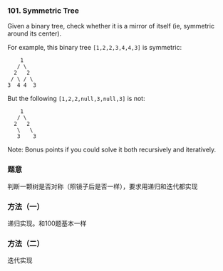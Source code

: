### 101\. Symmetric Tree


Given a binary tree, check whether it is a mirror of itself (ie, symmetric around its center).

For example, this binary tree `[1,2,2,3,4,4,3]` is symmetric:

        1
       / \
      2   2
     / \ / \
    3  4 4  3

But the following `[1,2,2,null,3,null,3]` is not:

        1
       / \
      2   2
       \   \
       3    3

Note:
Bonus points if you could solve it both recursively and iteratively.

### 题意
判断一颗树是否对称（照镜子后是否一样），要求用递归和迭代都实现

### 方法（一）
递归实现。和100题基本一样
### 方法（二）
迭代实现
